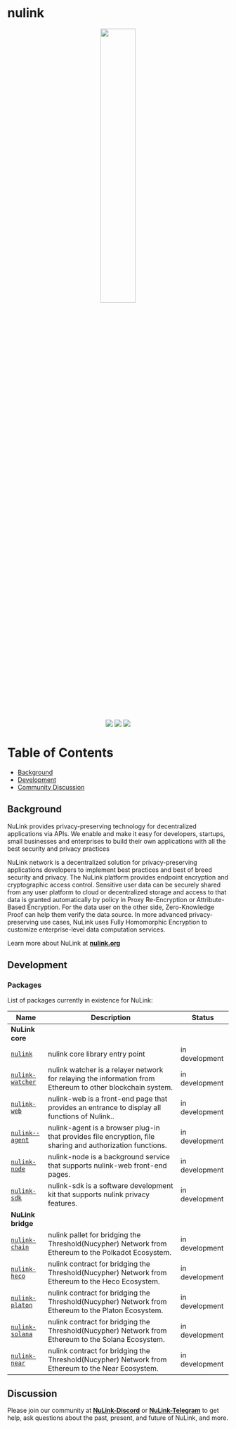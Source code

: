 # nulink


<p align="center">
  <a href="https://www.nulink.org/"><img src="https://github.com/NuLink-network/nulink-resource/blob/94c5538a5fdc25e7d4391f4f2e4af60b3c480fc1/logo/nulink-bg-1.png" width=40%  /></a>
</p>

<p align="center">
  <a href="https://github.com/NuLink-network"><img src="https://img.shields.io/badge/Playground-NuLink_Network-brightgreen?logo=Parity%20Substrate" /></a>
  <a href="http://nulink.org/"><img src="https://img.shields.io/badge/made%20by-NuLink%20Foundation-blue.svg?style=flat-square" /></a>
  <a href="https://github.com/NuLink-network/nulink"><img src="https://img.shields.io/badge/project-Nulink_Core-yellow.svg?style=flat-square" /></a>
</p>

# Table of Contents

- [Background](#background)
- [Development](#development)
- [Community Discussion](#discussion)

## Background

NuLink provides privacy-preserving technology for decentralized applications via APIs. We enable and make it easy for developers, startups, small businesses and enterprises to build their own applications with all the best security and privacy practices

NuLink network is a decentralized solution for privacy-preserving applications developers to implement best practices and best of breed security and privacy. The NuLink platform provides endpoint encryption and cryptographic access control. Sensitive user data can be securely shared from any user platform to cloud or decentralized storage and access to that data is granted automatically by policy in Proxy Re-Encryption or Attribute-Based Encryption. For the data user on the other side, Zero-Knowledge Proof can help them verify the data source. In more advanced privacy-preserving use cases, NuLink uses Fully Homomorphic Encryption to customize enterprise-level data computation services.

Learn more about NuLink at [**nulink.org**](https://www.nulink.org)

## Development

### Packages

List of packages currently in existence for NuLink:

| Name |  Description |  Status |
| ---------|--------- |--------- |
| **NuLink core** |
| [`nulink`](//github.com/NuLink-network/nulink) | nulink core library entry point | in development |  
| [`nulink-watcher`](//github.com/NuLink-network/nulink-watcher) | nulink watcher is a relayer network for relaying the information from Ethereum to other blockchain system. | in development |  
| [`nulink-web`](//github.com/NuLink-network/nulink-web) | nulink-web is a front-end page that provides an entrance to display all functions of Nulink.. | in development |  
| [`nulink--agent`](//github.com/NuLink-network/nulink-agent-js) | nulink-agent is a browser plug-in that provides file encryption, file sharing and authorization functions. | in development |  
| [`nulink-node`](//github.com/NuLink-network/nulink-node) | nulink-node is a background service that supports nulink-web front-end pages. | in development |  
| [`nulink-sdk`](//github.com/NuLink-network/nulink-sdk) | nulink-sdk is a software development kit that supports nulink privacy features. | in development |  
| **NuLink bridge** |
| [`nulink-chain`](//github.com/NuLink-network/nulink-chain) | nulink pallet for bridging the Threshold(Nucypher) Network from Ethereum to the Polkadot Ecosystem.  | in development |  
| [`nulink-heco`](//github.com/NuLink-network/nulink-heco) | nulink contract for bridging the Threshold(Nucypher) Network from Ethereum to the Heco Ecosystem. | in development |  
| [`nulink-platon`](//github.com/NuLink-network/nulink-platon) | nulink contract for bridging the Threshold(Nucypher) Network from Ethereum to the Platon Ecosystem. | in development |  
| [`nulink-solana`](//github.com/NuLink-network/nulink-solana) | nulink contract for bridging the Threshold(Nucypher) Network from Ethereum to the Solana Ecosystem. | in development | 
| [`nulink-near`](//github.com/NuLink-network/nulink-near) | nulink contract for bridging the Threshold(Nucypher) Network from Ethereum to the Near Ecosystem. | in development | 

## Discussion

Please join our community at [**NuLink-Discord**](https://discord.gg/25CQFUuwJS) or [**NuLink-Telegram**](https://t.me/NuLink2021)  to get help, ask questions about the past, present, and future of NuLink, and more.

